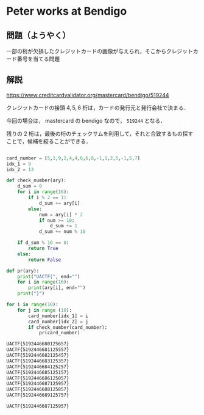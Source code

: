 # Peter works at Bendigo

## 問題（ようやく）

一部の桁が欠損したクレジットカードの画像が与えられ，そこからクレジットカード番号を当てる問題

## 解説

<https://www.creditcardvalidator.org/mastercard/bendigo/519244>

クレジットカードの接頭 $4, 5, 6$ 桁は，カードの発行元と発行会社で決まる．

今回の場合は， mastercard の bendigo なので， ``519244`` となる．

残りの $2$ 桁は，最後の桁のチェックサムを利用して，それと合致するもの探すことで，候補を絞ることができる．

```py

card_number = [5,1,9,2,4,4,6,6,8,-1,1,2,5,-1,5,7]
idx_1 = 9
idx_2 = 13

def check_number(ary):
    d_sum = 0
    for i in range(16):
        if i % 2 == 1:
            d_sum += ary[i]
        else:
            num = ary[i] * 2
            if num >= 10:
                d_sum += 1
            d_sum += num % 10

    if d_sum % 10 == 0:
        return True
    else:
        return False

def pr(ary):
    print("UACTF{", end="")
    for i in range(16):
        print(ary[i], end="")
    print("}")

for i in range(10):
    for j in range (10):
        card_number[idx_1] = i
        card_number[idx_2] = j
        if check_number(card_number):
            pr(card_number)
```

```bash
UACTF{5192446680125657}
UACTF{5192446681125557}
UACTF{5192446682125457}
UACTF{5192446683125357}
UACTF{5192446684125257}
UACTF{5192446685125157}
UACTF{5192446686125057}
UACTF{5192446687125957}
UACTF{5192446688125857}
UACTF{5192446689125757}
```

``UACTF{5192446687125957}``

